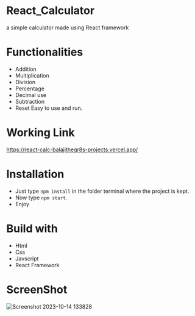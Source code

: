 # React_Calculator
a simple calculator made using React framework
# Functionalities
- Addition 
- Multiplication
- Division
- Percentage
- Decimal use
- Subtraction
- Reset
Easy to use and run.
# Working Link
https://react-calc-balajithegr8s-projects.vercel.app/
# Installation
- Just type `npm install` in the folder terminal where the project is kept. 
- Now type `npm start`.
- Enjoy
# Build with
- Html
- Css
- Javscript
- React Framework

# ScreenShot
![Screenshot 2023-10-14 133828](https://github.com/Balajithegr8/Project-Guidance/assets/92166294/545a1c9d-da7f-4556-82ba-03faced69023)

